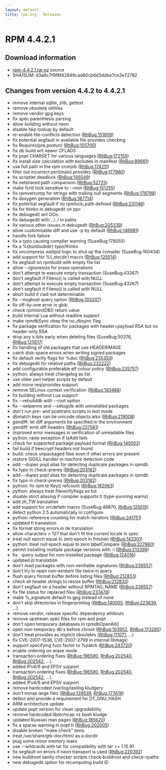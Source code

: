 ```yaml
---
layout: default
title: rpm.org - Releases
---
```


# RPM 4.4.2.1

## Download information
 * [rpm-4.4.2.1.tar.gz](http://ftp.rpm.org/releases/rpm-4.4.x/rpm-4.4.2.1.tar.gz) source
 * SHA1SUM: d3a6c7f9f8f42849cad80cb6d3ddbe7ce2e72782

## Changes from version 4.4.2 to 4.4.2.1

 * remove internal sqlite, zlib, gettext
 * remove obsolete utilities
 * remove vendor gpg keys
 * fix spec parenthesis parsing
 * allow building without neon
 * disable hkp lookup by default
 * re-enable file-conflicts detection ([RhBug:151609](https://bugzilla.redhat.com/show_bug.cgi?id=151609))
 * fix potential segfault in available file provides checking
 * fix Requires(pre,postun) ([RhBug:155700](https://bugzilla.redhat.com/show_bug.cgi?id=155700)) 
 * fix db build wrt newer CFLAGS
 * fix popt CHARSET for various languages ([RhBug:172155](https://bugzilla.redhat.com/show_bug.cgi?id=172155))
 * fix install size calculation with excludes in manifest ([RhBug:89661](https://bugzilla.redhat.com/show_bug.cgi?id=89661))
 * use full path in the rpm cronjob ([RhBug:174211](https://bugzilla.redhat.com/show_bug.cgi?id=174211))
 * filter out incorrect perl(main) provides ([RhBug:177960](https://bugzilla.redhat.com/show_bug.cgi?id=177960))
 * fix scriptlet deadlock ([RhBug:146549](https://bugzilla.redhat.com/show_bug.cgi?id=146549))
 * fix netshared path comparison ([RhBug:52725](https://bugzilla.redhat.com/show_bug.cgi?id=52725))
 * make fcntl lock sensitive to --root ([RhBug:151255](https://bugzilla.redhat.com/show_bug.cgi?id=151255))
 * fix rpmvercomp for strings with trailing null segments ([RhBug:178798](https://bugzilla.redhat.com/show_bug.cgi?id=178798))
 * fix doxygen generation ([RhBug:187714](https://bugzilla.redhat.com/show_bug.cgi?id=187714))
 * fix potential segfault if no rpmlock_path defined ([RhBug:231146](https://bugzilla.redhat.com/show_bug.cgi?id=231146))
 * fix for thinko in debugedit on ppc
 * fix debugedit wrt OOo
 * fix debugedit with ../../ in paths
 * fix various other issues in debugedit ([RhBug:205339](https://bugzilla.redhat.com/show_bug.cgi?id=205339))
 * allow customisable diff and use -p by default ([RhBug:146981](https://bugzilla.redhat.com/show_bug.cgi?id=146981))
 * handle fork failure 
 * fix a typo causing compiler warning (SuseBug:178055)
 * fix a %{buildsubdir} typo/thinko
 * fix uncompress waitpid logic to shut up the compiler (SuseBug:160434)
 * add support for %{_docdir} macro ([RhBug:125514](https://bugzilla.redhat.com/show_bug.cgi?id=125514)) 
 * fix segfault on rpmbuild with empty file list
 * allow --ignoresize for erase operations
 * don't attempt to execute empty transaction (SuseBug:43267) 
 * don't segfault if Fileno() is called with NULL
 * don't attempt to execute empty transaction (SuseBug:43267)
 * don't segfault if Fileno() is called with NULL
 * abort build if cwd not determinable 
 * fix --noghost query option ([RhBug:103207](https://bugzilla.redhat.com/show_bug.cgi?id=103207))
 * fix off-by-one error in glob
 * check rpmtsInitDB() return value
 * build internal Lua without readline support
 * make rpmdbSync obey the no_dbsync flag
 * fix package verification for packages with header+payload RSA but no header-only RSA
 * drop any s-bits early when deleting files (SuseBug:50376, [RhBug:125517](https://bugzilla.redhat.com/show_bug.cgi?id=125517))
 * fix handling of old packages that use HEADERIMAGE
 * catch disk-space errors when writing signed packages
 * fix default verify flags for %doc ([RhBug:235353](https://bugzilla.redhat.com/show_bug.cgi?id=235353))
 * fix debugedit for relative paths ([RhBug:232222](https://bugzilla.redhat.com/show_bug.cgi?id=232222))
 * add configurable preferable elf colour policy ([RhBug:235757](https://bugzilla.redhat.com/show_bug.cgi?id=235757))
 * python: always treat changelog as list
 * use older perl helper scripts by default
 * add mono req/provides support
 * remove SELinux context verification ([RhBug:193488](https://bugzilla.redhat.com/show_bug.cgi?id=193488))
 * fix building without Lua support
 * fix --rebuilddb with --root option
 * fix --setperms and --setugids with uninstalled packages
 * don't run pre- and posttrans scripts in test mode
 * dbmatch keys can be unicode objects also ([RhBug:219008](https://bugzilla.redhat.com/show_bug.cgi?id=219008))
 * gendiff: let diff arguments be specified in the environment
 * gendiff: emit diff headers ([RhBug:237561](https://bugzilla.redhat.com/show_bug.cgi?id=237561))
 * improved error messages in verification of unreadable files
 * python: raise exception if tsAdd fails
 * check for supported package payload format ([RhBug:140052](https://bugzilla.redhat.com/show_bug.cgi?id=140052))
 * fail build if beecrypt headers not found
 * build: check unpackaged files even if other errors are present
 * restore SIGILL handler in machine detection code
 * add --dupes popt alias for detecting duplicate packages in rpmdb
 * fix typo in check-prereq ([RhBug:203182](https://bugzilla.redhat.com/show_bug.cgi?id=203182))
 * add --dupes popt alias for detecting duplicate packages in rpmdb
 * fix typo in check-prereq ([RhBug:203182](https://bugzilla.redhat.com/show_bug.cgi?id=203182))
 * python: fix rpm.te Key() refcount ([RhBug:182063](https://bugzilla.redhat.com/show_bug.cgi?id=182063))
 * python: always treat fileverifyflags as list
 * disable strict aliasing if compiler supports it (type-punning warns)
 * add zh_TW translation
 * add support for srcdefattr macro (SuseBug:48870, [RhBug:125515](https://bugzilla.redhat.com/show_bug.cgi?id=125515))
 * detect python 2.5 automatically in configure
 * python: reference counting for match-iterators ([RhBug:241751](https://bugzilla.redhat.com/show_bug.cgi?id=241751))
 * updated fi translation
 * fix format string errors in de translation
 * allow characters > 127 that don't fit the current locale in spec
 * treat null epoch equal to zero epoch in freshen ([RhBug:143301](https://bugzilla.redhat.com/show_bug.cgi?id=143301))
 * python: treat null epoch equal to zero labelCompare ([RhBug:227860](https://bugzilla.redhat.com/show_bug.cgi?id=227860))
 * permit installing multiple package versions with -i ([RhBug:213399](https://bugzilla.redhat.com/show_bug.cgi?id=213399))
 * fix <name>.<arch> query output for non-installed package ([RhBug:124016](https://bugzilla.redhat.com/show_bug.cgi?id=124016))
 * updated pl translation
 * don't read packages with non-verifiable signatures ([RhBug:239557](https://bugzilla.redhat.com/show_bug.cgi?id=239557))
 * don't try to open non-existent file twice in query
 * flush query format buffer before listing files ([RhBug:212833](https://bugzilla.redhat.com/show_bug.cgi?id=212833))
 * check all header strings to resize buffer ([RhBug:212833](https://bugzilla.redhat.com/show_bug.cgi?id=212833))
 * don't segfault on a header without RPMTAG_NAME ([RhBug:239557](https://bugzilla.redhat.com/show_bug.cgi?id=239557))
 * fix file status for replaced files ([RhBug:237478](https://bugzilla.redhat.com/show_bug.cgi?id=237478))
 * make %_signature default to gpg instead of none
 * don't skip directories in fingerprinting ([RhBug:140055](https://bugzilla.redhat.com/show_bug.cgi?id=140055), [RhBug:223639](https://bugzilla.redhat.com/show_bug.cgi?id=223639), ...)
 * remove vendor, release specific dependency whitouts
 * remove upstream spec files for rpm and popt
 * don't open temporary databases in rpmdbOpenAll()
 * open non-temporary db's before chroot ([RhBug:103952](https://bugzilla.redhat.com/show_bug.cgi?id=103952), [RhBug:173285](https://bugzilla.redhat.com/show_bug.cgi?id=173285))
 * don't treat provides as implicit obsoletes ([RhBug:111071](https://bugzilla.redhat.com/show_bug.cgi?id=111071), ...)
 * fix CVE-2007-1536, CVE-2007-2799 in internal libmagic 
 * support specifying fuzz factor to %patch ([RhBug:243720](https://bugzilla.redhat.com/show_bug.cgi?id=243720))
 * enable ordering on erase mode
 * transaction ordering fixes ([RhBug:196590](https://bugzilla.redhat.com/show_bug.cgi?id=196590), [RhBug:202540](https://bugzilla.redhat.com/show_bug.cgi?id=202540), [RhBug:202542](https://bugzilla.redhat.com/show_bug.cgi?id=202542), ...)
 * added IPv4/6 and EPSV support 
 * transaction ordering fixes ([RhBug:196590](https://bugzilla.redhat.com/show_bug.cgi?id=196590), [RhBug:202540](https://bugzilla.redhat.com/show_bug.cgi?id=202540), [RhBug:202542](https://bugzilla.redhat.com/show_bug.cgi?id=202542), ...)
 * added IPv4/6 and EPSV support
 * remove hardcoded /var/log/lastlog kludgery
 * don't mmap large files ([RhBug:139539](https://bugzilla.redhat.com/show_bug.cgi?id=139539), [RhBug:177616](https://bugzilla.redhat.com/show_bug.cgi?id=177616))
 * detect and provide a requirement for DT_GNU_HASH
 * ARM architecture update
 * update popt version for clean upgradability
 * remove hardcoded libtermcap vs bash kludge
 * updated Russian man pages ([RhBug:185620](https://bugzilla.redhat.com/show_bug.cgi?id=185620))
 * fix a sparse warning in popt.h ([RhBug:202005](https://bugzilla.redhat.com/show_bug.cgi?id=202005))
 * disable broken "make check" tests
 * treat /usr/share/gtk-doc/html/ as a docdir
 * plug some minor memory leaks
 * use --wildcards with tar for compatibility with tar >= 1.15.91
 * fix segfault on errors if neon transport is used ([RhBug:220392](https://bugzilla.redhat.com/show_bug.cgi?id=220392))
 * new buildroot sanity checker scripts check-buildroot and check-rpaths
 * new debugedit option for recomputing build ID
